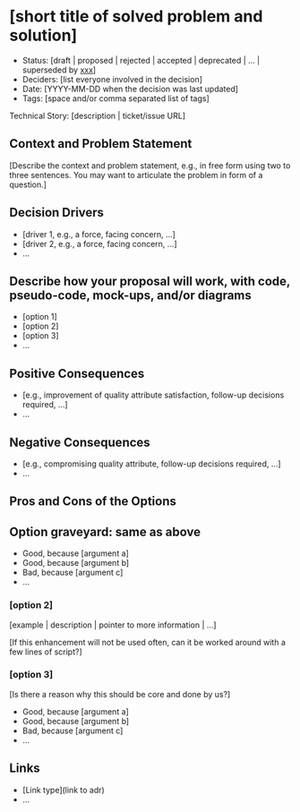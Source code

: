 # [short title of solved problem and solution]

- Status: [draft | proposed | rejected | accepted | deprecated | … | superseded by [xxx](yyyymmdd-xxx.md)] <!-- optional -->
- Deciders: [list everyone involved in the decision] <!-- optional -->
- Date: [YYYY-MM-DD when the decision was last updated] <!-- optional. To customize the ordering without relying on Git creation dates and filenames -->
- Tags: [space and/or comma separated list of tags] <!-- optional -->

Technical Story: [description | ticket/issue URL] <!-- optional -->

## Context and Problem Statement

[Describe the context and problem statement, e.g., in free form using two to three sentences. You may want to articulate the problem in form of a question.]

## Decision Drivers <!-- optional -->

- [driver 1, e.g., a force, facing concern, …]
- [driver 2, e.g., a force, facing concern, …]
- … <!-- numbers of drivers can vary -->

## Describe how your proposal will work, with code, pseudo-code, mock-ups, and/or diagrams

- [option 1]
- [option 2]
- [option 3]
- … <!-- numbers of options can vary -->

## Positive Consequences <!-- optional -->

- [e.g., improvement of quality attribute satisfaction, follow-up decisions required, …]
- …

## Negative Consequences <!-- optional -->

- [e.g., compromising quality attribute, follow-up decisions required, …]
- …

## Pros and Cons of the Options <!-- optional -->

## Option graveyard: same as above

- Good, because [argument a]
- Good, because [argument b]
- Bad, because [argument c]
- … <!-- numbers of pros and cons can vary -->

### [option 2]

[example | description | pointer to more information | …] <!-- optional -->

[If this enhancement will not be used often, can it be worked around with a few lines of script?]

### [option 3]

[Is there a reason why this should be core and done by us?]

- Good, because [argument a]
- Good, because [argument b]
- Bad, because [argument c]
- … <!-- numbers of pros and cons can vary -->

## Links <!-- optional -->

- [Link type](link to adr) <!-- example: Refined by [xxx](yyyymmdd-xxx.md) -->
- … <!-- numbers of links can vary -->
